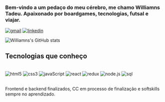 
### Bem-vindo a um pedaço do meu cérebro, me chamo Williamns Tadeu. Apaixonado por boardgames, tecnologias, futsal e viajar.

[![gmail](https://img.shields.io/badge/Gmail-D14836?style=for-the-badge&logo=gmail&logoColor=white)](mailto:williamnstolb+dev@gmail.com)
[![linkedin](https://img.shields.io/badge/LinkedIn-0077B5?style=for-the-badge&logo=linkedin&logoColor=white)](https://www.linkedin.com/in/williamns-belo/)

![Williamns's GitHub stats](https://github-readme-stats.vercel.app/api?username=williamnstolb&show_icons=true&theme=midnight-purple)

## Tecnologias que conheço

<div style="display: inline_block"><br/>
  <img align="center" alt="html5" src="https://img.shields.io/badge/HTML5-E34F26?style=for-the-badge&logo=html5&logoColor=white">
  <img align="center" alt="css3" src="https://img.shields.io/badge/CSS3-1572B6?style=for-the-badge&logo=css3&logoColor=white">
  <img align="center" alt="javaScript" src="https://img.shields.io/badge/JavaScript-F7DF1E?style=for-the-badge&logo=javascript&logoColor=black">
  <img align="center" alt="react" src="https://img.shields.io/badge/React-20232A?style=for-the-badge&logo=react&logoColor=61DAFB">
  <img align="center" alt="redux" src="https://img.shields.io/badge/Redux-593D88?style=for-the-badge&logo=redux&logoColor=white">
  <img align="center" alt="node.js" src="https://img.shields.io/badge/Node.js-43853D?style=for-the-badge&logo=node.js&logoColor=white">
  <img align="center" alt="sql" src="https://img.shields.io/badge/MySQL-00000F?style=for-the-badge&logo=mysql&logoColor=white">
</div><br/>

Frontend e backend finalizados, CC em processo de finalização e softskills sempre no aprendizado.
